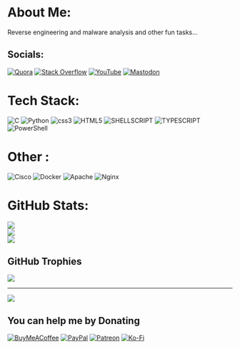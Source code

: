 #  About Me:
Reverse engineering and malware analysis and other fun tasks...


##  Socials:
[![Quora](https://img.shields.io/badge/Quora-%23B92B27.svg?logo=Quora&logoColor=white)](https://quora.com/profile/non) [![Stack Overflow](https://img.shields.io/badge/-Stackoverflow-FE7A16?logo=stack-overflow&logoColor=white)](https://stackoverflow.com/users/23185477) [![YouTube](https://img.shields.io/badge/YouTube-%23FF0000.svg?logo=YouTube&logoColor=white)](https://www.youtube.com/@RogueTV-ck1ry) [![Mastodon](https://img.shields.io/badge/-MASTODON-%232B90D9?style=for-the-badge&logo=mastodon&logoColor=white)](https://mastodon.online/@cybrogue) 

#  Tech Stack:
![C](https://img.shields.io/badge/c-%2300599C.svg?style=for-the-badge&logo=c&logoColor=white) ![Python](https://img.shields.io/badge/python-3670A0?style=for-the-badge&logo=python&logoColor=ffdd54) ![css3](https://img.shields.io/badge/css3-%231572B6.svg?style=for-the-badge&logo=css3&logoColor=white) ![HTML5](https://img.shields.io/badge/html5-%23E34F26.svg?style=for-the-badge&logo=html5&logoColor=white) ![SHELLSCRIPT](https://img.shields.io/badge/shell_script-%23121011.svg?style=for-the-badge&logo=gnu-bash&logoColor=white) ![TYPESCRIPT](https://img.shields.io/badge/typescript-%23007ACC.svg?style=for-the-badge&logo=typescript&logoColor=white) ![PowerShell](https://img.shields.io/badge/PowerShell-%235391FE.svg?style=for-the-badge&logo=powershell&logoColor=white)
#  Other :
![Cisco](https://img.shields.io/badge/cisco-%23049fd9.svg?style=for-the-badge&logo=cisco&logoColor=black) ![Docker](https://img.shields.io/badge/docker-%230db7ed.svg?style=for-the-badge&logo=docker&logoColor=white) ![Apache](https://img.shields.io/badge/apache-%23D42029.svg?style=for-the-badge&logo=apache&logoColor=white) ![Nginx](https://img.shields.io/badge/nginx-%23009639.svg?style=for-the-badge&logo=nginx&logoColor=white)
#  GitHub Stats:
![](https://github-readme-stats.vercel.app/api?username=CybRogue&theme=nord&hide_border=true&include_all_commits=true&count_private=true)<br/>
![](https://github-readme-streak-stats.herokuapp.com/?user=CybRogue&theme=nord&hide_border=true)<br/>
![](https://github-readme-stats.vercel.app/api/top-langs/?username=CybRogue&theme=nord&hide_border=true&include_all_commits=true&count_private=true&layout=compact)

## GitHub Trophies
![](https://github-profile-trophy.vercel.app/?username=CybRogue&theme=nord&no-frame=false&no-bg=false&margin-w=4)


---
[![](https://visitcount.itsvg.in/api?id=CybRogue&icon=2&color=0)](https://visitcount.itsvg.in)

  ## You can help me by Donating
  [![BuyMeACoffee](https://img.shields.io/badge/Buy%20Me%20a%20Coffee-ffdd00?style=for-the-badge&logo=buy-me-a-coffee&logoColor=black)](https://buymeacoffee.com/https://www.buymeacoffee.com/cybrogue) [![PayPal](https://img.shields.io/badge/PayPal-00457C?style=for-the-badge&logo=paypal&logoColor=white)](https://paypal.me/non) [![Patreon](https://img.shields.io/badge/Patreon-F96854?style=for-the-badge&logo=patreon&logoColor=white)](https://patreon.com/non) [![Ko-Fi](https://img.shields.io/badge/Ko--fi-F16061?style=for-the-badge&logo=ko-fi&logoColor=white)](https://ko-fi.com/non) 

  
<!-- Proudly created with GPRM ( https://gprm.itsvg.in ) -->
